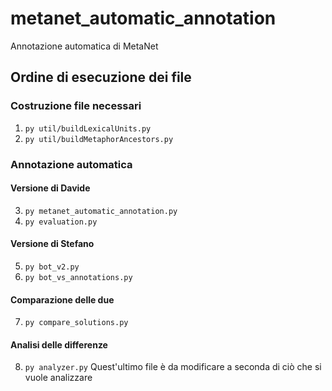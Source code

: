 # metanet_automatic_annotation
Annotazione automatica di MetaNet 

## Ordine di esecuzione dei file

### Costruzione file necessari
1. `py util/buildLexicalUnits.py`
2. `py util/buildMetaphorAncestors.py`

### Annotazione automatica
#### Versione di Davide
3. `py metanet_automatic_annotation.py`
4. `py evaluation.py`

#### Versione di Stefano
5. `py bot_v2.py`
6. `py bot_vs_annotations.py`

#### Comparazione delle due
7. `py compare_solutions.py`

#### Analisi delle differenze
8. `py analyzer.py` 
Quest'ultimo file è da modificare a seconda di ciò che si vuole analizzare